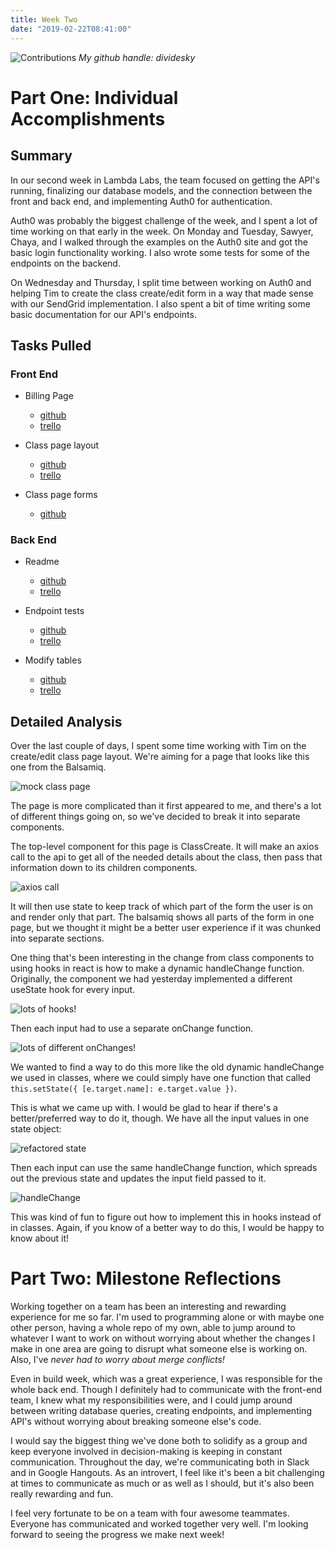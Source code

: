```yaml
---
title: Week Two
date: "2019-02-22T08:41:00"
---
```


![Contributions](./contributions.png)
*My github handle: dividesky*

# Part One: Individual Accomplishments
## Summary
In our second week in Lambda Labs, the team focused on getting the API's running, finalizing our database models, and the connection between the front and back end, and implementing Auth0 for authentication.

Auth0 was probably the biggest challenge of the week, and I spent a lot of time working on that early in the week. On Monday and Tuesday, Sawyer, Chaya, and I walked through the examples on the Auth0 site and got the basic login functionality working. I also wrote some tests for some of the endpoints on the backend.

On Wednesday and Thursday, I split time between working on Auth0 and helping Tim to create the class create/edit form in a way that made sense with our SendGrid implementation. I also spent a bit of time writing some basic documentation for our API's endpoints.

## Tasks Pulled
### Front End
* Billing Page
  * [github]('https://github.com/Lambda-School-Labs/labs10-student-follow/pull/35')
  * [trello]('https://trello.com/c/Uc024Up1/57-stripe')

* Class page layout
  * [github]('https://github.com/Lambda-School-Labs/labs10-student-follow/pull/51')
  * [trello]('https://trello.com/c/LLn4GskP/63-connect-client-to-db-for-sendgrid')

* Class page forms
  * [github]('https://github.com/Lambda-School-Labs/labs10-student-follow/pull/61')

### Back End
* Readme
  * [github]('https://github.com/Lambda-School-Labs/labs10-student-follow/pull/41')
  * [trello]('https://trello.com/c/A8knr4m4/62-basic-backend-readme')

* Endpoint tests
  * [github]('https://github.com/Lambda-School-Labs/labs10-student-follow/pull/43')
  * [trello]('https://trello.com/c/gUl4WQ7b/44-tests-for-all-endpoints')

* Modify tables
  * [github]('https://github.com/Lambda-School-Labs/labs10-student-follow/pull/63')
  * [trello]('https://trello.com/c/fC6JW7UY/77-modify-tables')

## Detailed Analysis
Over the last couple of days, I spent some time working with Tim on the create/edit class page layout. We're aiming for a page that looks like this one from the Balsamiq.

![mock class page](./balsamiq.png)

The page is more complicated than it first appeared to me, and there's a lot of different things going on, so we've decided to break it into separate components. 

The top-level component for this page is ClassCreate. It will make an axios call to the api to get all of the needed details about the class, then pass that information down to its children components.

![axios call](./axios_call.png)

It will then use state to keep track of which part of the form the user is on and render only that part. The balsamiq shows all parts of the form in one page, but we thought it might be a better user experience if it was chunked into separate sections.

One thing that's been interesting in the change from class components to using hooks in react is how to make a dynamic handleChange function. Originally, the component we had yesterday implemented a different useState hook for every input.

![lots of hooks!](./hooks1.png)

Then each input had to use a separate onChange function.

![lots of different onChanges!](./hooks2.png)

We wanted to find a way to do this more like the old dynamic handleChange we used in classes, where we could simply have one function that called `this.setState({ [e.target.name]: e.target.value })`.

This is what we came up with. I would be glad to hear if there's a better/preferred way to do it, though. We have all the input values in one state object:

![refactored state](./refactored1.png)

Then each input can use the same handleChange function, which spreads out the previous state and updates the input field passed to it.

![handleChange](./handleChange.png)

This was kind of fun to figure out how to implement this in hooks instead of in classes. Again, if you know of a better way to do this, I would be happy to know about it!

# Part Two: Milestone Reflections

Working together on a team has been an interesting and rewarding experience for me so far. I'm used to programming alone or with maybe one other person, having a whole repo of my own, able to jump around to whatever I want to work on without worrying about whether the changes I make in one area are going to disrupt what someone else is working on. Also, I've _never had to worry about merge conflicts!_

Even in build week, which was a great experience, I was responsible for the whole back end. Though I definitely had to communicate with the front-end team, I knew what my responsibilities were, and I could jump around between writing database queries, creating endpoints, and implementing API's without worrying about breaking someone else's code.

I would say the biggest thing we've done both to solidify as a group and keep everyone involved in decision-making is keeping in constant communication. Throughout the day, we're communicating both in Slack and in Google Hangouts. As an introvert, I feel like it's been a bit challenging at times to communicate as much or as well as I should, but it's also been really rewarding and fun. 

I feel very fortunate to be on a team with four awesome teammates. Everyone has communicated and worked together very well. I'm looking forward to seeing the progress we make next week!



